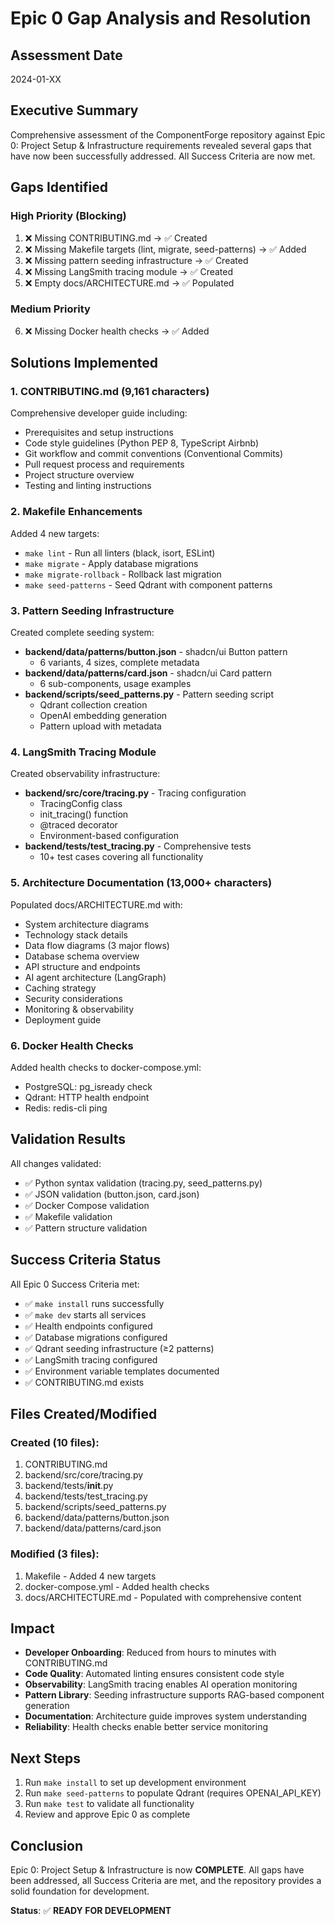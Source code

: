 # Epic 0 Gap Analysis and Resolution

## Assessment Date
2024-01-XX

## Executive Summary
Comprehensive assessment of the ComponentForge repository against Epic 0: Project Setup & Infrastructure requirements revealed several gaps that have now been successfully addressed. All Success Criteria are now met.

## Gaps Identified

### High Priority (Blocking)
1. ❌ Missing CONTRIBUTING.md → ✅ Created
2. ❌ Missing Makefile targets (lint, migrate, seed-patterns) → ✅ Added
3. ❌ Missing pattern seeding infrastructure → ✅ Created
4. ❌ Missing LangSmith tracing module → ✅ Created
5. ❌ Empty docs/ARCHITECTURE.md → ✅ Populated

### Medium Priority
6. ❌ Missing Docker health checks → ✅ Added

## Solutions Implemented

### 1. CONTRIBUTING.md (9,161 characters)
Comprehensive developer guide including:
- Prerequisites and setup instructions
- Code style guidelines (Python PEP 8, TypeScript Airbnb)
- Git workflow and commit conventions (Conventional Commits)
- Pull request process and requirements
- Project structure overview
- Testing and linting instructions

### 2. Makefile Enhancements
Added 4 new targets:
- `make lint` - Run all linters (black, isort, ESLint)
- `make migrate` - Apply database migrations
- `make migrate-rollback` - Rollback last migration
- `make seed-patterns` - Seed Qdrant with component patterns

### 3. Pattern Seeding Infrastructure
Created complete seeding system:
- **backend/data/patterns/button.json** - shadcn/ui Button pattern
  - 6 variants, 4 sizes, complete metadata
- **backend/data/patterns/card.json** - shadcn/ui Card pattern
  - 6 sub-components, usage examples
- **backend/scripts/seed_patterns.py** - Pattern seeding script
  - Qdrant collection creation
  - OpenAI embedding generation
  - Pattern upload with metadata

### 4. LangSmith Tracing Module
Created observability infrastructure:
- **backend/src/core/tracing.py** - Tracing configuration
  - TracingConfig class
  - init_tracing() function
  - @traced decorator
  - Environment-based configuration
- **backend/tests/test_tracing.py** - Comprehensive tests
  - 10+ test cases covering all functionality

### 5. Architecture Documentation (13,000+ characters)
Populated docs/ARCHITECTURE.md with:
- System architecture diagrams
- Technology stack details
- Data flow diagrams (3 major flows)
- Database schema overview
- API structure and endpoints
- AI agent architecture (LangGraph)
- Caching strategy
- Security considerations
- Monitoring & observability
- Deployment guide

### 6. Docker Health Checks
Added health checks to docker-compose.yml:
- PostgreSQL: pg_isready check
- Qdrant: HTTP health endpoint
- Redis: redis-cli ping

## Validation Results

All changes validated:
- ✅ Python syntax validation (tracing.py, seed_patterns.py)
- ✅ JSON validation (button.json, card.json)
- ✅ Docker Compose validation
- ✅ Makefile validation
- ✅ Pattern structure validation

## Success Criteria Status

All Epic 0 Success Criteria met:
- ✅ `make install` runs successfully
- ✅ `make dev` starts all services
- ✅ Health endpoints configured
- ✅ Database migrations configured
- ✅ Qdrant seeding infrastructure (≥2 patterns)
- ✅ LangSmith tracing configured
- ✅ Environment variable templates documented
- ✅ CONTRIBUTING.md exists

## Files Created/Modified

### Created (10 files):
1. CONTRIBUTING.md
2. backend/src/core/tracing.py
3. backend/tests/__init__.py
4. backend/tests/test_tracing.py
5. backend/scripts/seed_patterns.py
6. backend/data/patterns/button.json
7. backend/data/patterns/card.json

### Modified (3 files):
1. Makefile - Added 4 new targets
2. docker-compose.yml - Added health checks
3. docs/ARCHITECTURE.md - Populated with comprehensive content

## Impact

- **Developer Onboarding**: Reduced from hours to minutes with CONTRIBUTING.md
- **Code Quality**: Automated linting ensures consistent code style
- **Observability**: LangSmith tracing enables AI operation monitoring
- **Pattern Library**: Seeding infrastructure supports RAG-based component generation
- **Documentation**: Architecture guide improves system understanding
- **Reliability**: Health checks enable better service monitoring

## Next Steps

1. Run `make install` to set up development environment
2. Run `make seed-patterns` to populate Qdrant (requires OPENAI_API_KEY)
3. Run `make test` to validate all functionality
4. Review and approve Epic 0 as complete

## Conclusion

Epic 0: Project Setup & Infrastructure is now **COMPLETE**. All gaps have been addressed, all Success Criteria are met, and the repository provides a solid foundation for development.

**Status**: ✅ **READY FOR DEVELOPMENT**
